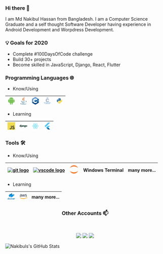 ### Hi there 👋

I am Md Nakibul Hassan from Bangladesh. I am a Computer Science Graduate and a self thought Software Developer having experience in Android Development and Worpdress Development. 


### 💡 Goals for 2020
- Complete #100DaysOfCode challenge
- Build 30+ projects 
- Become skilled in JavaScript, Django, React, Flutter




### Programming Languages 🌐

- Know/Using

| [<img src="https://raw.githubusercontent.com/github/explore/cfd26557025b2ccaa2d3d25f3e518e29ebea05c5/topics/android/android.png" alt="java logo" width="24">](https://vlang.io/)| [<img src="https://raw.githubusercontent.com/github/explore/cfd26557025b2ccaa2d3d25f3e518e29ebea05c5/topics/java/java.png" alt="java logo" width="24">](https://vlang.io/)   | [<img src="https://raw.githubusercontent.com/github/explore/80688e429a7d4ef2fca1e82350fe8e3517d3494d/topics/cpp/cpp.png" alt="cpp logo" width="24">](https://isocpp.org/)  |    [<img src="https://raw.githubusercontent.com/github/explore/80688e429a7d4ef2fca1e82350fe8e3517d3494d/topics/c/c.png" alt="c logo" width="24">](http://www.open-std.org/jtc1/sc22/wg14/) |  [<img src="https://raw.githubusercontent.com/github/explore/80688e429a7d4ef2fca1e82350fe8e3517d3494d/topics/python/python.png" alt="python logo" width="24">](https://www.python.org/) |
|---|---|---|---|---|

- Learning

| [<img src="https://raw.githubusercontent.com/github/explore/80688e429a7d4ef2fca1e82350fe8e3517d3494d/topics/javascript/javascript.png" alt="js logo" width="24">](https://developer.mozilla.org/en-US/docs/Web/JavaScript)  | [<img src="https://raw.githubusercontent.com/github/explore/80688e429a7d4ef2fca1e82350fe8e3517d3494d/topics/django/django.png" alt="ts logo" width="24">](https://www.djangoproject.com/) |  [<img src="https://raw.githubusercontent.com/github/explore/80688e429a7d4ef2fca1e82350fe8e3517d3494d/topics/react/react.png" alt="rust logo" width="24">](https://www.rust-lang.org/)|   [<img src="https://raw.githubusercontent.com/github/explore/80688e429a7d4ef2fca1e82350fe8e3517d3494d/topics/flutter/flutter.png" alt="rust logo" width="24">](https://www.rust-lang.org/)|
|---|---|---|---|

### Tools 🛠️

- Know/Using

 [<img src="https://raw.githubusercontent.com/Delta456/Delta456/master/img/git.png" alt="git logo" width="24">](https://git-scm.com/) | [<img src="https://raw.githubusercontent.com/Delta456/Delta456/master/img/vscode.png" alt="vscode logo" width="24">](https://code.visualstudio.com/) |[<img src="https://raw.githubusercontent.com/Delta456/Delta456/master/img/jupyter_notebook.png" alt="jupyter notebook logo" width="30">](https://jupyter.org/) | Windows Terminal | many more...
|---|---|---|---|---|

- Learning

 [<img src="https://raw.githubusercontent.com/github/explore/80688e429a7d4ef2fca1e82350fe8e3517d3494d/topics/docker/docker.png" alt="docker logo" width="24">](https://www.docker.com/)  | [<img src="https://raw.githubusercontent.com/Delta456/Delta456/master/img/aws.png" alt="aws logo" width="24">](https://aws.amazon.com/) | many more...
|---|---|---|


<h3 align="center"> Other Accounts 📫 </h3>
<br />
<p align="center">
<a href="https://www.linkedin.com/in/nakibulhasan2711/"><img src="https://img.shields.io/badge/linkedin-%230077B5.svg?&style=for-the-badge&logo=linkedin&logoColor=white"/></a>
<a href="https://stackoverflow.com/users/7992262/md-nakibul-hassan?tab=profile"><img src="https://img.shields.io/badge/stackoverflow-%23E4405F.svg?&style=for-the-badge&logo=stackoverflow&logoColor=white"/></a>
<a href="https://www.hackerrank.com/nakibhasan2711"><img src="https://img.shields.io/badge/hackerrank-%100077B5.svg?&style=for-the-badge&logo=hackerrank&logoColor=white"/></a>
</p>




<img src="https://github-readme-stats.vercel.app/api?username=naimhasan2711&&show_icons=true&theme=radical&line_height=27&v=5" alt="Nakibuls's GitHub Stats" />



